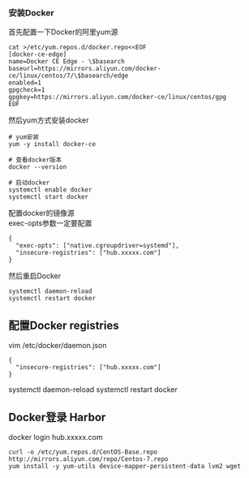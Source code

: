 
### 安装Docker
首先配置一下Docker的阿里yum源   

```
cat >/etc/yum.repos.d/docker.repo<<EOF
[docker-ce-edge]
name=Docker CE Edge - \$basearch
baseurl=https://mirrors.aliyun.com/docker-ce/linux/centos/7/\$basearch/edge
enabled=1
gpgcheck=1
gpgkey=https://mirrors.aliyun.com/docker-ce/linux/centos/gpg
EOF
```

然后yum方式安装docker   

```
# yum安装
yum -y install docker-ce

# 查看docker版本
docker --version  

# 启动docker
systemctl enable docker
systemctl start docker
```

配置docker的镜像源  
exec-opts参数一定要配置
```
{
  "exec-opts": ["native.cgroupdriver=systemd"],
  "insecure-registries": ["hub.xxxxx.com"]
}
```
然后重启Docker

```shell
systemctl daemon-reload
systemctl restart docker
``` 

## 配置Docker registries
vim /etc/docker/daemon.json
```
{
  "insecure-registries": ["hub.xxxxx.com"]
}
```

systemctl daemon-reload
systemctl restart docker

## Docker登录 Harbor

docker login hub.xxxxx.com




```shell
curl -o /etc/yum.repos.d/CentOS-Base.repo http://mirrors.aliyun.com/repo/Centos-7.repo
yum install -y yum-utils device-mapper-persistent-data lvm2 wget

```